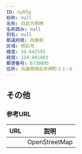 ```yaml
---
ID: oyD5q
総称: null
名称: 白武大明神
名称読み: null
別名: null
都道府県: 兵庫県
区域: 明石市
緯度: 34.642593
経度: 134.981983
郵便番号: 6730895
住所: 兵庫県明石市岬町３１−６
---
```


## その他

### 参考URL

| URL | 説明          |
| --- | ------------- |
|     | OpenStreetMap |
